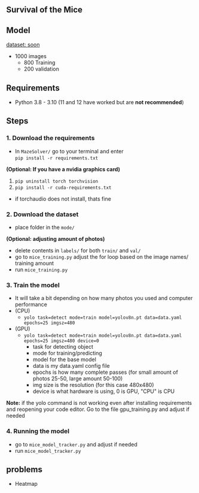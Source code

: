 ## Survival of the Mice

## Model
[dataset: soon](https://github.com/ckrzysp/MazeSolver/tree/main/model)

- 1000 images 
  - 800 Training
  - 200 validation

## Requirements
- Python 3.8 - 3.10
  (11 and 12 have worked but are **not recommended**)

## Steps

### 1. Download the requirements

- In `MazeSolver/` go to your terminal and enter  
`pip install -r requirements.txt`

**(Optional: If you have a nvidia graphics card)**
1. `pip uninstall torch torchvision`
2. `pip install -r cuda-requirements.txt`
- if torchaudio does not install, thats fine

### 2. Download the dataset
- place folder in the `mode/`

**(Optional: adjusting amount of photos)**
- delete contents in `labels/` for both `train/` and `val/`
- go to `mice_training.py` adjust the for loop based on the image names/ training amount
- run `mice_training.py`

### 3. Train the model
- It will take a bit depending on how many photos you used and computer performance
- (CPU)
  - `yolo task=detect mode=train model=yolov8n.pt data=data.yaml epochs=25 imgsz=480`
- (GPU)
  - `yolo task=detect mode=train model=yolov8n.pt data=data.yaml epochs=25 imgsz=480 device=0`
    - task for detecting object
    - mode for training/predicting
    - model for the base model
    - data is my data.yaml config file
    - epochs is how many complete passes (for small amount of photos 25-50, large amount 50-100)
    - img size is the resolution (for this case 480x480)
    - device is what hardware is using, 0 is GPU, "CPU" is CPU

**Note:** if the yolo command is not working even after installing requirements and reopening your code editor. Go to the file gpu_training.py and adjust if needed

### 4. Running the model
- go to `mice_model_tracker.py` and adjust if needed
- run `mice_model_tracker.py`

## problems

- Heatmap

